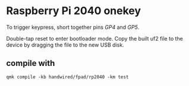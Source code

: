 # Raspberry Pi 2040 onekey

To trigger keypress, short together pins *GP4* and *GP5*.

Double-tap reset to enter bootloader mode. Copy the built uf2 file to the device by dragging the file to the new USB disk.

## compile with
`qmk compile -kb handwired/fpad/rp2040 -km test`
